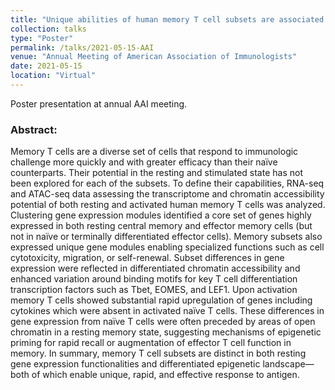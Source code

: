```yaml
---
title: "Unique abilities of human memory T cell subsets are associated with both specialized gene expression modules and epigenetic priming."
collection: talks
type: "Poster"
permalink: /talks/2021-05-15-AAI
venue: "Annual Meeting of American Association of Immunologists"
date: 2021-05-15
location: "Virtual"
---
```


Poster presentation at annual AAI meeting.

### Abstract:

Memory T cells are a diverse set of cells that respond to immunologic challenge more quickly and with greater efficacy than their naïve counterparts. Their potential in the resting and stimulated state has not been explored for each of the subsets. To define their capabilities, RNA-seq and ATAC-seq data assessing the transcriptome and chromatin accessibility potential of both resting and activated human memory T cells was analyzed. Clustering gene expression modules identified a core set of genes highly expressed in both resting central memory and effector memory cells (but not in naïve or terminally differentiated effector cells). Memory subsets also expressed unique gene modules enabling specialized functions such as cell cytotoxicity, migration, or self-renewal. Subset differences in gene expression were reflected in differentiated chromatin accessibility and enhanced variation around binding motifs for key T cell differentiation transcription factors such as Tbet, EOMES, and LEF1. Upon activation memory T cells showed substantial rapid upregulation of genes including cytokines which were absent in activated naïve T cells. These differences in gene expression from naïve T cells were often preceded by areas of open chromatin in a resting memory state, suggesting mechanisms of epigenetic priming for rapid recall or augmentation of effector T cell function in memory. In summary, memory T cell subsets are distinct in both resting gene expression functionalities and differentiated epigenetic landscape—both of which enable unique, rapid, and effective response to antigen.
